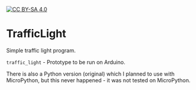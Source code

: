[![CC BY-SA 4.0][cc-by-sa-shield]][cc-by-sa]

# TrafficLight

Simple traffic light program.

`traffic_light` - Prototype to be run on Arduino.


There is also a Python version (original) which I planned to use with MicroPython, but this never happened - it was not tested on MicroPython.


[cc-by-sa]: http://creativecommons.org/licenses/by-sa/4.0/
[cc-by-sa-shield]: https://img.shields.io/badge/License-CC%20BY--SA%204.0-lightgrey.svg
